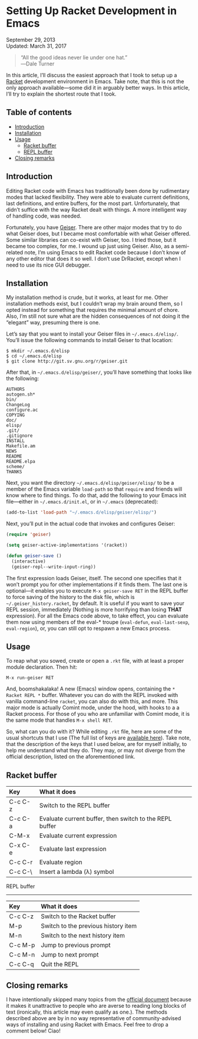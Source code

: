 Setting Up Racket Development in Emacs
======================================

<div class="center">September 29, 2013</div>
<div class="center">Updated: March 31, 2017</div>

>“All the good ideas never lie under one hat.”<br>
>―Dale Turner

In this article, I’ll discuss the easiest approach that I took to setup up
a [Racket](https://racket-lang.org) development environment in Emacs. Take note, that this is not
the only approach available—some did it in arguably better ways. In this article, I’ll try to
explain the shortest route that I took.


Table of contents
-----------------

- [Introduction](#introduction)
- [Installation](#installation)
- [Usage](#usage)
  + [Racket buffer](#racketbuffer)
  + [REPL buffer](#replbuffer)
- [Closing remarks](#closing)


Introduction <a name="introduction"></a>
----------------------------------------

Editing Racket code with Emacs has traditionally been done by rudimentary modes that lacked
flexibility. They were able to evaluate current definitions, last definitions, and entire buffers,
for the most part. Unfortunately, that didn’t suffice with the way Racket dealt with things. A more
intelligent way of handling code, was needed.

Fortunately, you have [Geiser](http://www.nongnu.org/geiser/). There are other major modes that try
to do what Geiser does, but I became most comfortable with what Geiser offered. Some similar
libraries can co-exist with Geiser, too. I tried those, but it became too complex, for me. I wound
up just using Geiser. Also, as a semi-related note, I’m using Emacs to edit Racket code because I
don’t know of any other editor that does it so well. I don’t use DrRacket, except when I need to use
its nice GUI debugger.


Installation <a name="installation"></a>
----------------------------------------

My installation method is crude, but it works, at least for me. Other installation methods exist,
but I couldn’t wrap my brain around them, so I opted instead for something that requires the minimal
amount of chore. Also, I’m still not sure what are the hidden consequences of not doing it the
“elegant” way, presuming there is one.

Let’s say that you want to install your Geiser files in `~/.emacs.d/elisp/`. You’ll issue the
following commands to install Geiser to that location:

    $ mkdir ~/.emacs.d/elisp
    $ cd ~/.emacs.d/elisp
    $ git clone http://git.sv.gnu.org/r/geiser.git

After that, in `~/.emacs.d/elisp/geiser/`, you’ll have something that looks like the following:

```
AUTHORS
autogen.sh*
bin/
ChangeLog
configure.ac
COPYING
doc/
elisp/
.git/
.gitignore
INSTALL
Makefile.am
NEWS
README
README.elpa
scheme/
THANKS
```

Next, you want the directory `~/.emacs.d/elisp/geiser/elisp/` to be a member of the Emacs variable
`load-path` so that `require` and friends will know where to find things. To do that, add the
following to your Emacs init file—either in `~/.emacs.d/init.el`, or in `~/.emacs` (deprecated):

```lisp
(add-to-list 'load-path "~/.emacs.d/elisp/geiser/elisp/")
```

Next, you’ll put in the actual code that invokes and configures Geiser:

```lisp
(require 'geiser)

(setq geiser-active-implementations '(racket))

(defun geiser-save ()
  (interactive)
  (geiser-repl--write-input-ring))
```

The first expression loads Geiser, itself. The second one specifies that it won’t prompt you for
other implementations if it finds them. The last one is optional—it enables you to execute `M-x
geiser-save RET` in the REPL buffer to force saving of the history to the disk file, which is
`~/.geiser_history.racket`, by default. It is useful if you want to save your REPL session,
immediately (Nothing is more horrifying than losing **THAT** expression). For all the Emacs code
above, to take effect, you can evaluate them now using members of the eval-* troupe (`eval-defun`,
`eval-last-sexp`, `eval-region`), or, you can still opt to respawn a new Emacs process.


Usage <a name="usage"></a>
--------------------------

To reap what you sowed, create or open a `.rkt` file, with at least a proper module
declaration. Then hit:

    M-x run-geiser RET

And, boomshakalaka! A new (Emacs) window opens, containing the `* Racket REPL *` buffer. Whatever
you can do with the REPL invoked with vanilla command-line `racket`, you can also do with this, and
more. This major mode is actually Comint mode, under the hood, with hooks to a a Racket process. For
those of you who are unfamiliar with Comint mode, it is the same mode that handles `M-x shell RET`.

So, what can you do with it? While editing `.rkt` file, here are some of the usual shortcuts that I
use (The full list of keys
are [available here](http://www.nongnu.org/geiser/geiser_5.html#Cheat-sheet)). Take note, that the
description of the keys that I used below, are for myself initially, to help me understand what they
do. They may, or may not diverge from the official description, listed on the aforementioned link.


Racket buffer <a name="racketbuffer"></a>
-----------------------------------------

| Key     | What it does                                            |
| :------ | :------------------------------------------------------ |
| C-c C-z | Switch to the REPL buffer                               |
| C-c C-a | Evaluate current buffer, then switch to the REPL buffer |
| C-M-x   | Evaluate current expression                             |
| C-x C-e | Evaluate last expression                                |
| C-c C-r | Evaluate region                                         |
| C-c C-\ | Insert a lambda (λ) symbol                              |


REPL buffer <a name="replbuffer"></a>

-------------------------------------
| Key     | What it does                        |
| :------ | :---------------------------------- |
| C-c C-z | Switch to the Racket buffer         |
| M-p     | Switch to the previous history item |
| M-n     | Switch to the next history item     |
| C-c M-p | Jump to previous prompt             |
| C-c M-n | Jump to next prompt                 |
| C-c C-q | Quit the REPL                       |


Closing remarks <a name="closing"></a>
--------------------------------------

I have intentionally skipped many topics from the [official document](http://www.nongnu.org/geiser/)
because it makes it unattractive to people who are averse to reading long blocks of text
(ironically, this article may even qualify as one.). The methods described above are by in no way
representative of community-advised ways of installing and using Racket with Emacs. Feel free to
drop a comment below! Ciao!
